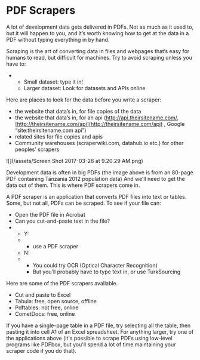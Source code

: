 # PDF Scrapers

A lot of development data gets delivered in PDFs. Not as much as it used to, but it will happen to you, and it’s worth knowing how to get at the data in a PDF without typing everything in by hand.

Scraping is the art of converting data in files and webpages that’s easy for humans to read, but difficult for machines.  Try to avoid scraping unless you have to:

* * Small dataset: type it in!
  * Larger dataset: Look for datasets and APIs online

Here are places to look for the data before you write a scraper:

* the website that data’s in, for file copies of the data
* the website that data’s in, for an api \(http://api.theirsitename.com/, 
  [http://theirsitename.com/api](http://theirsitename.com/api)
  , Google “site:theirsitename.com api”\)
* related sites for file copies and apis
* Community warehouses \(scraperwiki.com, datahub.io etc.\) for other peoples’ scrapers

![](/assets/Screen Shot 2017-03-26 at 9.20.29 AM.png)

  
Development data is often in big PDFs \(the image above is from an 80-page PDF containing Tanzania 2012 population data\)  And we’ll need to get the data out of them. This is where PDF scrapers come in. 

A PDF scraper is an application that converts PDF files into text or tables. Some, but not all, PDFs can be scraped.  To see if your file can: 

* Open the PDF file in Acrobat
* Can you cut-and-paste text in the file?
* * Y:
  * * use a PDF scraper
  * N:
  * * You could try OCR \(Optical Character Recognition\)
    * But you’ll probably have to type text in, or use TurkSourcing

Here are some of the PDF scrapers available. 

* Cut and paste to Excel
* Tabula: free, open source, offline
* Pdftables: not free, online
* CometDocs: free, online

If you have a single-page table in a PDF file, try selecting all the table, then pasting it into cell A1 of an Excel spreadsheet. For anything larger, try one of the applications above \(it's possible to scrape PDFs using low-level programs like PDFbox, but you'll spend a lot of time maintaining your scraper code if you do that\). 




